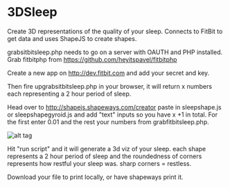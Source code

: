 # 3DSleep
Create 3D representations of the quality of your sleep. Connects to FitBit to get data and uses ShapeJS to create shapes.

grabsitbitsleep.php needs to go on a server with OAUTH and PHP installed. Grab fitbitphp from https://github.com/heyitspavel/fitbitphp

Create a new app on http://dev.fitbit.com and add your secret and key.

Then fire upgrabsitbitsleep.php in your browser, it will return x numbers each representing a 2 hour period of sleep.

Head over to http://shapejs.shapeways.com/creator paste in sleepshape.js or sleepshapegyroid.js and add "text" inputs so you have x +1 in total. For the first enter 0.01 and the rest your numbers from grabfitbitsleep.php.

![alt tag](http://myclasp.org/wp-content/uploads/2015/03/Screen-Shot-2015-03-19-at-11.23.45.png)

Hit "run script" and it will generate a 3d viz of your sleep. each shape represents a 2 hour period of sleep and the roundedness of corners represents how restful your sleep was. sharp corners = restless.

Download your file to print locally, or have shapeways print it.
